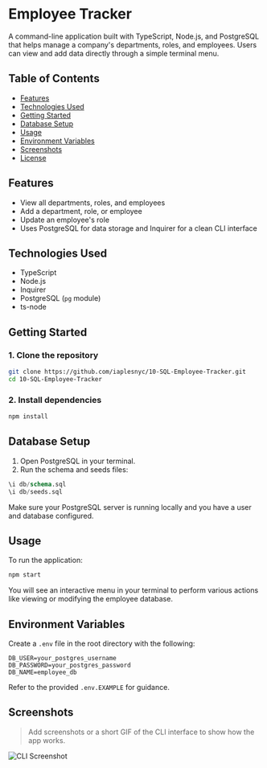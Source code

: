 # Employee Tracker

A command-line application built with TypeScript, Node.js, and PostgreSQL that helps manage a company's departments, roles, and employees. Users can view and add data directly through a simple terminal menu.

## Table of Contents

- [Features](#features)
- [Technologies Used](#technologies-used)
- [Getting Started](#getting-started)
- [Database Setup](#database-setup)
- [Usage](#usage)
- [Environment Variables](#environment-variables)
- [Screenshots](#screenshots)
- [License](#license)

## Features

- View all departments, roles, and employees
- Add a department, role, or employee
- Update an employee's role
- Uses PostgreSQL for data storage and Inquirer for a clean CLI interface

## Technologies Used

- TypeScript
- Node.js
- Inquirer
- PostgreSQL (`pg` module)
- ts-node

## Getting Started

### 1. Clone the repository

```bash
git clone https://github.com/iaplesnyc/10-SQL-Employee-Tracker.git
cd 10-SQL-Employee-Tracker
```

### 2. Install dependencies

```bash
npm install
```

## Database Setup

1. Open PostgreSQL in your terminal.
2. Run the schema and seeds files:

```sql
\i db/schema.sql
\i db/seeds.sql
```

Make sure your PostgreSQL server is running locally and you have a user and database configured.

## Usage

To run the application:

```bash
npm start
```

You will see an interactive menu in your terminal to perform various actions like viewing or modifying the employee database.

## Environment Variables

Create a `.env` file in the root directory with the following:

```env
DB_USER=your_postgres_username
DB_PASSWORD=your_postgres_password
DB_NAME=employee_db
```

Refer to the provided `.env.EXAMPLE` for guidance.

## Screenshots

> Add screenshots or a short GIF of the CLI interface to show how the app works.

![CLI Screenshot](assets/screenshot-cli.png)
